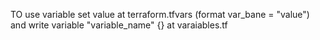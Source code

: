 TO use variable set value at terraform.tfvars (format var_bane = "value") and write variable "variable_name" {} at varaiables.tf
